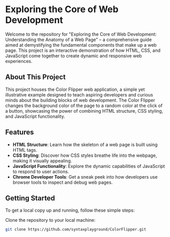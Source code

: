 # Exploring the Core of Web Development

Welcome to the repository for "Exploring the Core of Web Development: Understanding the Anatomy of a Web Page" – a comprehensive guide aimed at demystifying the fundamental components that make up a web page. This project is an interactive demonstration of how HTML, CSS, and JavaScript come together to create dynamic and responsive web experiences.

## About This Project

This project houses the Color Flipper web application, a simple yet illustrative example designed to teach aspiring developers and curious minds about the building blocks of web development. The Color Flipper changes the background color of the page to a random color at the click of a button, showcasing the power of combining HTML structure, CSS styling, and JavaScript functionality.

## Features

- **HTML Structure**: Learn how the skeleton of a web page is built using HTML tags.
- **CSS Styling**: Discover how CSS styles breathe life into the webpage, making it visually appealing.
- **JavaScript Functionality**: Explore the dynamic capabilities of JavaScript to respond to user actions.
- **Chrome Developer Tools**: Get a sneak peek into how developers use browser tools to inspect and debug web pages.

## Getting Started

To get a local copy up and running, follow these simple steps:

Clone the repository to your local machine:
   ```bash
   git clone https://github.com/syntaxplayground/ColorFlipper.git
